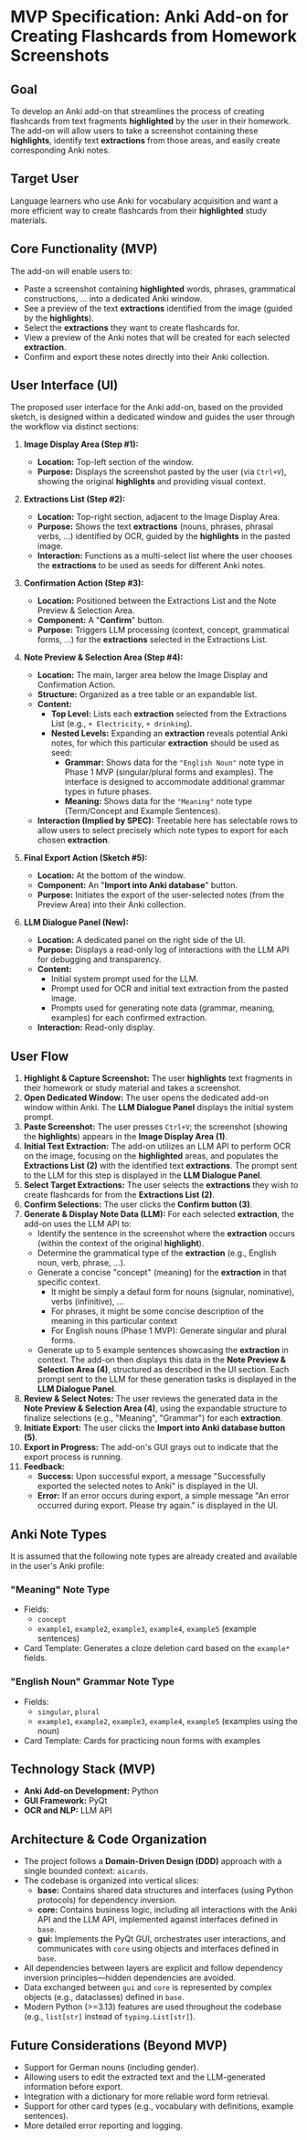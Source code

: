 # MVP Specification: Anki Add-on for Creating Flashcards from Homework Screenshots

## Goal

To develop an Anki add-on that streamlines the process of creating flashcards from text fragments **highlighted** by the user in their homework. The add-on will allow users to take a screenshot containing these **highlights**, identify text **extractions** from those areas, and easily create corresponding Anki notes.

## Target User

Language learners who use Anki for vocabulary acquisition and want a more efficient way to create flashcards from their **highlighted** study materials.

## Core Functionality (MVP)

The add-on will enable users to:

* Paste a screenshot containing **highlighted** words, phrases, grammatical constructions, ... into a dedicated Anki window.
* See a preview of the text **extractions** identified from the image (guided by the **highlights**).
* Select the **extractions** they want to create flashcards for.
* View a preview of the Anki notes that will be created for each selected **extraction**.
* Confirm and export these notes directly into their Anki collection.

## User Interface (UI)

The proposed user interface for the Anki add-on, based on the provided sketch, is designed within a dedicated window and guides the user through the workflow via distinct sections:

1.  **Image Display Area (Step #1):**
    * **Location:** Top-left section of the window.
    * **Purpose:** Displays the screenshot pasted by the user (via `Ctrl+V`), showing the original **highlights** and providing visual context.

2.  **Extractions List (Step #2):**
    * **Location:** Top-right section, adjacent to the Image Display Area.
    * **Purpose:** Shows the text **extractions** (nouns, phrases, phrasal verbs, ...) identified by OCR, guided by the **highlights** in the pasted image.
    * **Interaction:** Functions as a multi-select list where the user chooses the **extractions** to be used as seeds for different Anki notes.

3.  **Confirmation Action (Step #3):**
    * **Location:** Positioned between the Extractions List and the Note Preview & Selection Area.
    * **Component:** A "**Confirm**" button.
    * **Purpose:** Triggers LLM processing (context, concept, grammatical forms, ...) for the **extractions** selected in the Extractions List.

4.  **Note Preview & Selection Area (Step #4):**
    * **Location:** The main, larger area below the Image Display and Confirmation Action.
    * **Structure:** Organized as a tree table or an expandable list.
    * **Content:**
        * **Top Level:** Lists each **extraction** selected from the Extractions List (e.g., `+ Electricity`, `+ drinking`).
        * **Nested Levels:** Expanding an **extraction** reveals potential Anki notes, for which this particular **extraction** should be used as seed:
            * **Grammar:** Shows data for the `"English Noun"` note type in Phase 1 MVP (singular/plural forms and examples). The interface is designed to accommodate additional grammar types in future phases.
            * **Meaning:** Shows data for the `"Meaning"` note type (Term/Concept and Example Sentences).
    * **Interaction (Implied by SPEC):** Treetable here has selectable rows to allow users to select precisely which note types to export for each chosen **extraction**.

5.  **Final Export Action (Sketch #5):**
    * **Location:** At the bottom of the window.
    * **Component:** An "**Import into Anki database**" button.
    * **Purpose:** Initiates the export of the user-selected notes (from the Preview Area) into their Anki collection.

6.  **LLM Dialogue Panel (New):**
    * **Location:** A dedicated panel on the right side of the UI.
    * **Purpose:** Displays a read-only log of interactions with the LLM API for debugging and transparency.
    * **Content:**
        * Initial system prompt used for the LLM.
        * Prompt used for OCR and initial text extraction from the pasted image.
        * Prompts used for generating note data (grammar, meaning, examples) for each confirmed extraction.
    * **Interaction:** Read-only display.

## User Flow

1.  **Highlight & Capture Screenshot:** The user **highlights** text fragments in their homework or study material and takes a screenshot.
2.  **Open Dedicated Window:** The user opens the dedicated add-on window within Anki. The **LLM Dialogue Panel** displays the initial system prompt.
3.  **Paste Screenshot:** The user presses `Ctrl+V`; the screenshot (showing the **highlights**) appears in the **Image Display Area (1)**.
4.  **Initial Text Extraction:** The add-on utilizes an LLM API to perform OCR on the image, focusing on the **highlighted** areas, and populates the **Extractions List (2)** with the identified text **extractions**. The prompt sent to the LLM for this step is displayed in the **LLM Dialogue Panel**.
5.  **Select Target Extractions:** The user selects the **extractions** they wish to create flashcards for from the **Extractions List (2)**.
6.  **Confirm Selections:** The user clicks the **Confirm button (3)**.
7.  **Generate & Display Note Data (LLM):** For each selected **extraction**, the add-on uses the LLM API to:
    * Identify the sentence in the screenshot where the **extraction** occurs (within the context of the original **highlight**).
    * Determine the grammatical type of the **extraction** (e.g., English noun, verb, phrase, ...).
    * Generate a concise "concept" (meaning) for the **extraction** in that specific context.
        * It might be simply a defaul form for nouns (signular, nominative), verbs (infinitive), ...
        * For phrases, it might be some concise description of the meaning in this particular context
      * For English nouns (Phase 1 MVP): Generate singular and plural forms.
    * Generate up to 5 example sentences showcasing the **extraction** in context.
    The add-on then displays this data in the **Note Preview & Selection Area (4)**, structured as described in the UI section. Each prompt sent to the LLM for these generation tasks is displayed in the **LLM Dialogue Panel**.
8.  **Review & Select Notes:** The user reviews the generated data in the **Note Preview & Selection Area (4)**, using the expandable structure to finalize selections (e.g., "Meaning", "Grammar") for each **extraction**.
9.  **Initiate Export:** The user clicks the **Import into Anki database button (5)**.
10. **Export in Progress:** The add-on's GUI grays out to indicate that the export process is running.
11. **Feedback:**
    * **Success:** Upon successful export, a message "Successfully exported the selected notes to Anki" is displayed in the UI.
    * **Error:** If an error occurs during export, a simple message "An error occurred during export. Please try again." is displayed in the UI.

## Anki Note Types

It is assumed that the following note types are already created and available in the user's Anki profile:

### "Meaning" Note Type
* Fields: 
    * `concept`
    * `example1`, `example2`, `example3`, `example4`, `example5` (example sentences)
* Card Template: Generates a cloze deletion card based on the `example*` fields.

### "English Noun" Grammar Note Type
* Fields:
    * `singular`, `plural`
    * `example1`, `example2`, `example3`, `example4`, `example5` (examples using the noun)
* Card Template: Cards for practicing noun forms with examples

## Technology Stack (MVP)

* **Anki Add-on Development:** Python
* **GUI Framework:** PyQt
* **OCR and NLP:** LLM API

## Architecture & Code Organization

* The project follows a **Domain-Driven Design (DDD)** approach with a single bounded context: `aicards`.
* The codebase is organized into vertical slices:
    * **base:** Contains shared data structures and interfaces (using Python protocols) for dependency inversion.
    * **core:** Contains business logic, including all interactions with the Anki API and the LLM API, implemented against interfaces defined in `base`.
    * **gui:** Implements the PyQt GUI, orchestrates user interactions, and communicates with `core` using objects and interfaces defined in `base`.
* All dependencies between layers are explicit and follow dependency inversion principles—hidden dependencies are avoided.
* Data exchanged between `gui` and `core` is represented by complex objects (e.g., dataclasses) defined in `base`.
* Modern Python (>=3.13) features are used throughout the codebase (e.g., `list[str]` instead of `typing.List[str]`).

## Future Considerations (Beyond MVP)

* Support for German nouns (including gender).
* Allowing users to edit the extracted text and the LLM-generated information before export.
* Integration with a dictionary for more reliable word form retrieval.
* Support for other card types (e.g., vocabulary with definitions, example sentences).
* More detailed error reporting and logging.
